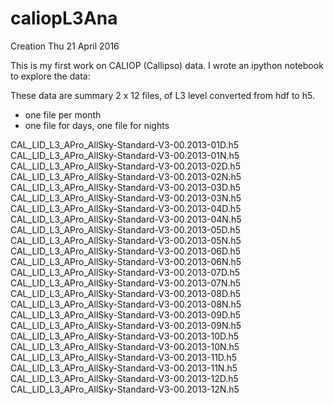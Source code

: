# caliopL3Ana

Creation Thu 21 April 2016

This is my first work on CALIOP (Callipso) data.
I wrote an ipython notebook to explore the data:

These data are summary 2 x 12 files, of L3 level converted from hdf to h5.

- one file per month
- one file for days, one file for nights

CAL_LID_L3_APro_AllSky-Standard-V3-00.2013-01D.h5
CAL_LID_L3_APro_AllSky-Standard-V3-00.2013-01N.h5
CAL_LID_L3_APro_AllSky-Standard-V3-00.2013-02D.h5
CAL_LID_L3_APro_AllSky-Standard-V3-00.2013-02N.h5
CAL_LID_L3_APro_AllSky-Standard-V3-00.2013-03D.h5
CAL_LID_L3_APro_AllSky-Standard-V3-00.2013-03N.h5
CAL_LID_L3_APro_AllSky-Standard-V3-00.2013-04D.h5
CAL_LID_L3_APro_AllSky-Standard-V3-00.2013-04N.h5
CAL_LID_L3_APro_AllSky-Standard-V3-00.2013-05D.h5
CAL_LID_L3_APro_AllSky-Standard-V3-00.2013-05N.h5
CAL_LID_L3_APro_AllSky-Standard-V3-00.2013-06D.h5
CAL_LID_L3_APro_AllSky-Standard-V3-00.2013-06N.h5
CAL_LID_L3_APro_AllSky-Standard-V3-00.2013-07D.h5
CAL_LID_L3_APro_AllSky-Standard-V3-00.2013-07N.h5
CAL_LID_L3_APro_AllSky-Standard-V3-00.2013-08D.h5
CAL_LID_L3_APro_AllSky-Standard-V3-00.2013-08N.h5
CAL_LID_L3_APro_AllSky-Standard-V3-00.2013-09D.h5
CAL_LID_L3_APro_AllSky-Standard-V3-00.2013-09N.h5
CAL_LID_L3_APro_AllSky-Standard-V3-00.2013-10D.h5
CAL_LID_L3_APro_AllSky-Standard-V3-00.2013-10N.h5
CAL_LID_L3_APro_AllSky-Standard-V3-00.2013-11D.h5
CAL_LID_L3_APro_AllSky-Standard-V3-00.2013-11N.h5
CAL_LID_L3_APro_AllSky-Standard-V3-00.2013-12D.h5
CAL_LID_L3_APro_AllSky-Standard-V3-00.2013-12N.h5
